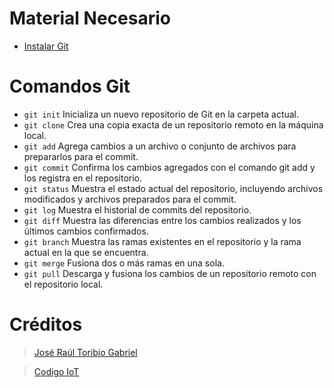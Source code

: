 # Material Necesario

- [Instalar Git](https://github.com/RaulToribio/10-Instalar-Git)

# Comandos Git

- `git init` Inicializa un nuevo repositorio de Git en la carpeta actual.
- `git clone` Crea una copia exacta de un repositorio remoto en la máquina local.
- `git add` Agrega cambios a un archivo o conjunto de archivos para prepararlos para el commit.
- `git commit` Confirma los cambios agregados con el comando git add y los registra en el repositorio.
- `git status` Muestra el estado actual del repositorio, incluyendo archivos modificados y archivos preparados para el commit.
- `git log` Muestra el historial de commits del repositorio.
- `git diff` Muestra las diferencias entre los cambios realizados y los últimos cambios confirmados.
- `git branch` Muestra las ramas existentes en el repositorio y la rama actual en la que se encuentra.
- `git merge` Fusiona dos o más ramas en una sola.
- `git pull` Descarga y fusiona los cambios de un repositorio remoto con el repositorio local.

# Créditos

> [José Raúl Toribio Gabriel](https://github.com/RaulToribio)
> 

> [Codigo IoT](https://github.com/codigo-iot)
>
